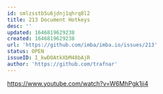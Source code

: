 ```yaml
---
id: smlzsstb5u6jdnj1qhrq8l2
title: 213 Document Hotkeys
desc: ''
updated: 1646819629238
created: 1646819629238
url: 'https://github.com/imba/imba.io/issues/213'
status: OPEN
issueID: I_kwDOAtkXbM48bAjR
author: 'https://github.com/trafnar'
---
```

https://www.youtube.com/watch?v=W6MhPgk1ji4
